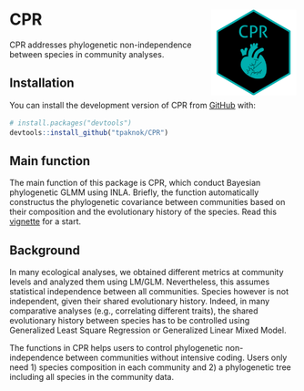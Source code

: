
<!-- README.md is generated from README.Rmd. Please edit that file -->

# CPR <img src="man/figures/logo.png" align="right" height="150" />

<!-- badges: start -->
<!-- badges: end -->

CPR addresses phylogenetic non-independence between species in community
analyses.

## Installation

You can install the development version of CPR from
[GitHub](https://github.com/) with:

``` r
# install.packages("devtools")
devtools::install_github("tpaknok/CPR")
```

## Main function

The main function of this package is CPR, which conduct Bayesian
phylogenetic GLMM using INLA. Briefly, the function automatically
constructus the phylogenetic covariance between communities based on
their composition and the evolutionary history of the species. Read this
[vignette](https://tpaknok.github.io/CPR/articles/Empirical_single.html)
for a start.

## Background

In many ecological analyses, we obtained different metrics at community
levels and analyzed them using LM/GLM. Nevertheless, this assumes
statistical independence between all communities. Species however is not
independent, given their shared evolutionary history. Indeed, in many
comparative analyses (e.g., correlating different traits), the shared
evolutionary history between species has to be controlled using
Generalized Least Square Regression or Generalized Linear Mixed Model.

The functions in CPR helps users to control phylogenetic
non-independence between communities without intensive coding. Users
only need 1) species composition in each community and 2) a phylogenetic
tree including all species in the community data.
